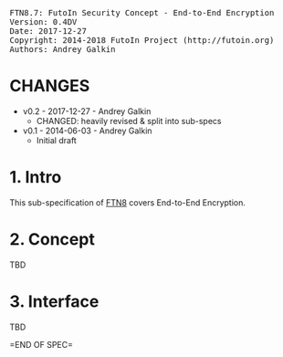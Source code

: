 <pre>
FTN8.7: FutoIn Security Concept - End-to-End Encryption
Version: 0.4DV
Date: 2017-12-27
Copyright: 2014-2018 FutoIn Project (http://futoin.org)
Authors: Andrey Galkin
</pre>

# CHANGES

* v0.2 - 2017-12-27 - Andrey Galkin
    - CHANGED: heavily revised & split into sub-specs
* v0.1 - 2014-06-03 - Andrey Galkin
    - Initial draft

# 1. Intro

This sub-specification of [FTN8](./ftn8_security_concept.md) covers
End-to-End Encryption.

# 2. Concept

TBD

# 3. Interface

TBD

=END OF SPEC=
